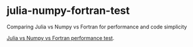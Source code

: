 # julia-numpy-fortran-test
Comparing Julia vs Numpy vs Fortran for performance and code simplicity

[Julia vs Numpy vs Fortran performance test](https://www.matecdev.com/articles/numpy-julia-fortran.html).
